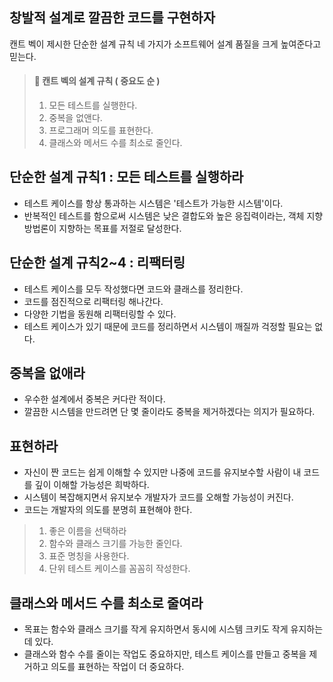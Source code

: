 ## 창발적 설계로 깔끔한 코드를 구현하자
캔트 벡이 제시한 단순한 설계 규칙 네 가지가 소프트웨어 설계 품질을 크게 높여준다고 믿는다.
> #### 📃 캔트 벡의 설계 규칙 ( 중요도 순 ) 
> 1. 모든 테스트를 실행한다.
> 2. 중복을 없앤다.
> 3. 프로그래머 의도를 표현한다.
> 4. 클래스와 메서드 수를 최소로 줄인다.

## 단순한 설계 규칙1 : 모든 테스트를 실행하라
- 테스트 케이스를 항상 통과하는 시스템은 '테스트가 가능한 시스템'이다. 
- 반복적인 테스트를 함으로써 시스템은 낮은 결합도와 높은 응집력이라는, 객체 지향 방법론이 지향하는 목표를 저절로 달성한다.
## 단순한 설계 규칙2~4 : 리팩터링
- 테스트 케이스를 모두 작성했다면 코드와 클래스를 정리한다.
- 코드를 점진적으로 리팩터링 해나간다.
- 다양한 기법을 동원해 리팩터링할 수 있다.
- 테스트 케이스가 있기 때문에 코드를 정리하면서 시스템이 깨질까 걱정할 필요는 없다.
## 중복을 없애라
- 우수한 설계에서 중복은 커다란 적이다.
- 깔끔한 시스템을 만드려면 단 몇 줄이라도 중복을 제거하겠다는 의지가 필요하다.
## 표현하라
- 자신이 짠 코드는 쉽게 이해할 수 있지만 나중에 코드를 유지보수할 사람이 내 코드를 깊이 이해할 가능성은 희박하다.
- 시스템이 복잡해지면서 유지보수 개발자가 코드를 오해할 가능성이 커진다.
- 코드는 개발자의 의도를 분명히 표현해야 한다.
> 1. 좋은 이름을 선택하라
> 2. 함수와 클래스 크기를 가능한 줄인다.
> 3. 표준 명칭을 사용한다.
> 4. 단위 테스트 케이스를 꼼꼼히 작성한다.
## 클래스와 메서드 수를 최소로 줄여라
- 목표는 함수와 클래스 크기를 작게 유지하면서 동시에 시스템 크키도 작게 유지하는데 있다.
- 클래스와 함수 수를 줄이는 작업도 중요하지만, 테스트 케이스를 만들고 중복을 제거하고 의도를 표현하는 작업이 더 중요하다.
